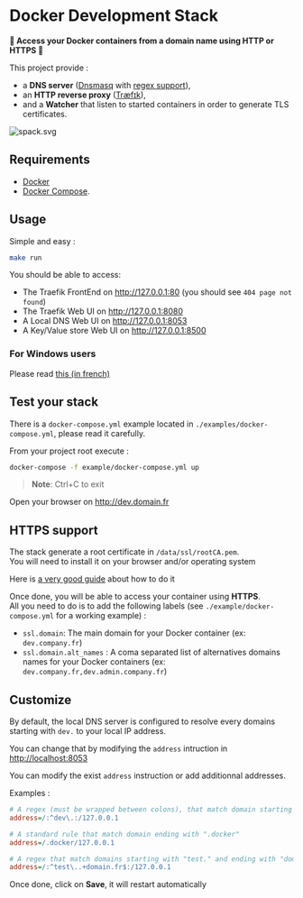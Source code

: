# Docker Development Stack

**🎊 Access your Docker containers from a domain name using HTTP or HTTPS 🎊**

This project provide :

- a **DNS server** ([Dnsmasq](https://wiki.debian.org/HowTo/dnsmasq) with [regex support](https://github.com/cuckoohello/dnsmasq-regex)),
- an **HTTP reverse proxy** ([Træfɪk](https://traefik.io)),
- and a **Watcher** that listen to started containers in order to generate TLS certificates.

![spack.svg](./stack.png)

## Requirements

- [Docker](https://docs.docker.com/engine/installation/) 
- [Docker Compose](https://docs.docker.com/compose/install/).

## Usage

Simple and easy :

```bash
make run
```

You should be able to access:

- The Traefik FrontEnd on <http://127.0.0.1:80> (you should see `404 page not found`)
- The Traefik Web UI on <http://127.0.0.1:8080>
- A Local DNS Web UI on <http://127.0.0.1:8053>
- A Key/Value store Web UI on <http://127.0.0.1:8500>

### For Windows users

Please read [this (in french)](docs/windows.md)

## Test your stack

There is a `docker-compose.yml` example located 
in  `./examples/docker-compose.yml`, please read it carefully.

From your project root execute :

```bash
docker-compose -f example/docker-compose.yml up
```

> **Note**: <kdb>Ctrl+C</kdb> to exit

Open your browser on <http://dev.domain.fr>

## HTTPS support

The stack generate a root certificate in `/data/ssl/rootCA.pem`.  
You will need to install it on your browser and/or operating system 

Here is [a very good guide](https://www.bounca.org/tutorials/install_root_certificate.html) about how to do it

Once done, you will be able to access your container using **HTTPS**.  
All you need to do is to add the following labels (see `./example/docker-compose.yml` for a working example) :

- `ssl.domain`: The main domain for your Docker container (ex: `dev.company.fr`)
- `ssl.domain.alt_names` : A coma separated list of alternatives domains names for your Docker containers (ex: `dev.company.fr,dev.admin.company.fr`)

## Customize

By default, the local DNS server is configured to resolve every domains starting with `dev.` to your local IP address.

You can change that by modifying the `address` intruction in <http://localhost:8053>

You can modify the exist `address` instruction or add additionnal addresses.

Examples :

```ini
# A regex (must be wrapped between colons), that match domain starting with "dev."
address=/:^dev\.:/127.0.0.1

# A standard rule that match domain ending with ".docker"
address=/.docker/127.0.0.1

# A regex that match domains starting with "test." and ending with "domain.fr"
address=/:^test\..+domain.fr$:/127.0.0.1
```

Once done, click on **Save**, it will restart automatically